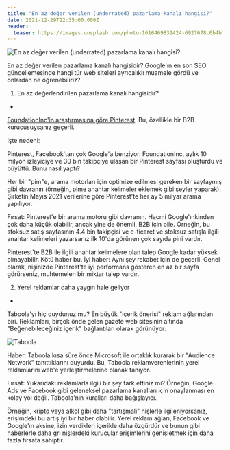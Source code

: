 ```yaml
---
title: "En az değer verilen (underrated) pazarlama kanalı hangisi?"
date: 2021-12-29T22:35:00.000Z
header:
  teaser: https://images.unsplash.com/photo-1616469832424-6927678c6b4b?ixlib=rb-1.2.1&ixid=MnwxMjA3fDB8MHxwaG90by1wYWdlfHx8fGVufDB8fHx8&auto=format&fit=crop&w=1470&q=80
---
```

![En az değer verilen (underrated) pazarlama kanalı hangisi?](https://images.unsplash.com/photo-1616469832424-6927678c6b4b?ixlib=rb-1.2.1&ixid=MnwxMjA3fDB8MHxwaG90by1wYWdlfHx8fGVufDB8fHx8&auto=format&fit=crop&w=1470&q=80)

En az değer verilen pazarlama kanalı hangisidir? Google'ın en son SEO güncellemesinde hangi tür web siteleri ayrıcalıklı muamele gördü ve onlardan ne öğrenebiliriz?

1. En az değerlendirilen pazarlama kanalı hangisidir?
-
[FoundationInc'in araştırmasına göre Pinterest](https://foundationinc.co/lab/what-is-the-most-underrated-marketing-channel/). Bu, özellikle bir B2B kurucusuysanız geçerli.

İşte nedeni:

Pinterest, Facebook'tan çok Google'a benziyor. FoundationInc, aylık 10 milyon izleyiciye ve 30 bin takipçiye ulaşan bir Pinterest sayfası oluşturdu ve büyüttü. Bunu nasıl yaptı?

Her bir "pim"e, arama motorları için optimize edilmesi gereken bir sayfaymış gibi davranın (örneğin, pime anahtar kelimeler eklemek gibi şeyler yaparak). Şirketin Mayıs 2021 verilerine göre Pinterest'te her ay 5 milyar arama yapılıyor.

Fırsat: Pinterest'e bir arama motoru gibi davranın. Hacmi Google'ınkinden çok daha küçük olabilir, ancak yine de önemli. B2B için bile. Örneğin, bu stoksuz satış sayfasının 4.4 bin takipçisi ve e-ticaret ve stoksuz satışla ilgili anahtar kelimeleri yazarsanız ilk 10'da görünen çok sayıda pini vardır.

Pinterest'te B2B ile ilgili anahtar kelimelere olan talep Google kadar yüksek olmayabilir. Kötü haber bu. İyi haber: Aynı şey rekabet için de geçerli. Genel olarak, nişinizde Pinterest'te iyi performans gösteren en az bir sayfa görürseniz, muhtemelen bir miktar talep vardır.

2. Yerel reklamlar daha yaygın hale geliyor
-
Taboola'yı hiç duydunuz mu? En büyük "içerik önerisi" reklam ağlarından biri. Reklamları, birçok önde gelen gazete web sitesinin altında "Beğenebileceğiniz içerik" bağlantıları olarak görünüyor:

![Taboola](https://i.ibb.co/MDjXHxJ/taboola-ads-2-0-5bfd8b4fc9e77c0051c0074e.jpg)

Haber: Taboola kısa süre önce Microsoft ile ortaklık kurarak bir "Audience Network" tanıttıklarını duyurdu. Bu, Taboola reklamverenlerinin yerel reklamlarını web'e yerleştirmelerine olanak tanıyor.

Fırsat: Yukarıdaki reklamlarla ilgili bir şey fark ettiniz mi? Örneğin, Google Ads ve Facebook gibi geleneksel pazarlama kanalları için onaylanması en kolay yol değil. Taboola'nın kuralları daha bağışlayıcı.

Örneğin, kripto veya alkol gibi daha "tartışmalı" nişlerle ilgileniyorsanız, erişimdeki bu artış iyi bir haber olabilir. Yerel reklam ağları, Facebook ve Google'ın aksine, izin verdikleri içerikle daha özgürdür ve bunun gibi haberlerle daha gri nişlerdeki kurucular erişimlerini genişletmek için daha fazla fırsata sahiptir.

